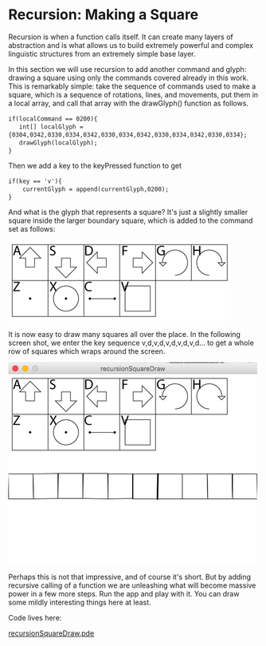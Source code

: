 # Recursion: Making a Square

Recursion is when a function calls itself. It can create many layers of abstraction and is what allows us to build extremely powerful and complex linguistic structures from an extremely simple base layer.  

In this section we will use recursion to add another command and glyph: drawing a square using only the commands covered already in this work.  This is remarkably simple: take the sequence of commands used to make a square, which is a sequence of rotations, lines, and movements, put them in a local array, and call that array with the drawGlyph() function as follows.

    if(localCommand == 0200){
       int[] localGlyph = {0304,0342,0330,0334,0342,0330,0334,0342,0330,0334,0342,0330,0334}; 
       drawGlyph(localGlyph);
    }
    
Then we add a key to the keyPressed function to get 
	
	
    if(key == 'v'){
     	currentGlyph = append(currentGlyph,0200);         
    }

And what is the glyph that represents a square? It's just a slightly smaller square inside the larger boundary square, which is added to the command set as follows:

![](recursionSquareGlyphs.png)

It is now easy to draw many squares all over the place.  In the following screen shot, we enter the key sequence v,d,v,d,v,d,v,d,v,d... to get a whole row of squares which wraps around the screen. 

![](recursionSquareScreenshot.png)

Perhaps this is not that impressive, and of course it's short.  But by adding recursive calling of a function we are unleashing what will become massive power in a few more steps.  Run the app and play with it.  You can draw some mildly interesting things here at least.  

Code lives here:

[recursionSquareDraw.pde](recursionSquareDraw/recursionSquareDraw.pde)


